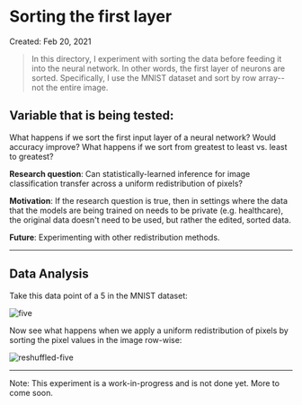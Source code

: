 # Sorting the first layer 
Created: Feb 20, 2021
> In this directory, I experiment with sorting the data before feeding it into the neural network. In other words, the first layer of neurons are sorted. Specifically, I use the MNIST dataset and sort by row array--not the entire image.
> 



## Variable that is being tested:

What happens if we sort the first input layer of a neural network? Would accuracy improve? What happens if we sort from greatest to least vs. least to greatest? 

**Research question**: Can statistically-learned inference for image classification transfer across a uniform redistribution of pixels? 

**Motivation**: If the research question is true, then in settings where the data that the models are being trained on needs to be private (e.g. healthcare), the original data doesn't need to be used, but rather the edited, sorted data. 

**Future**: Experimenting with other redistribution methods. 

---

## Data Analysis

Take this data point of a 5 in the MNIST dataset: 

![five](https://user-images.githubusercontent.com/57341225/114344718-53b36a00-9b2e-11eb-9cde-b9a3a3343201.png)

Now see what happens when we apply a uniform redistribution of pixels by sorting the pixel values in the image row-wise: 

![reshuffled-five](https://user-images.githubusercontent.com/57341225/114344805-7e052780-9b2e-11eb-909b-5c084ebe77a4.png)

---
Note: This experiment is a work-in-progress and is not done yet. More to come soon. 
